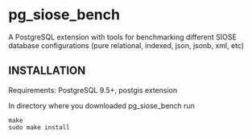 # pg_siose_bench
A PostgreSQL extension with tools for benchmarking different SIOSE database configurations (pure relational, indexed, json, jsonb, xml, etc)

INSTALLATION
------------

Requirements: PostgreSQL 9.5+, postgis extension

In directory where you downloaded pg_siose_bench run

    make
    sudo make install
